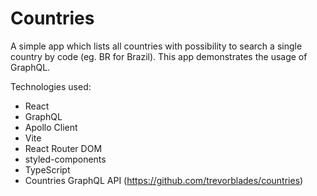 # Countries

A simple app which lists all countries with possibility to search a single country by code (eg. BR for Brazil). This app demonstrates the usage of GraphQL.

Technologies used:
- React
- GraphQL
- Apollo Client
- Vite
- React Router DOM
- styled-components
- TypeScript
- Countries GraphQL API (https://github.com/trevorblades/countries)
